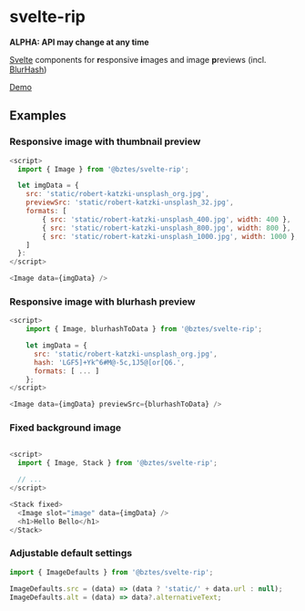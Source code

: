 # svelte-rip

**ALPHA: API may change at any time**

[Svelte][svelte] components for **r**esponsive **i**mages and image **p**reviews (incl. [BlurHash][blurhash])

[Demo](https://bztes.github.io/svelte-rip/)

## Examples

### Responsive image with thumbnail preview

```js
<script>
  import { Image } from '@bztes/svelte-rip';

  let imgData = {
    src: 'static/robert-katzki-unsplash_org.jpg',
    previewSrc: 'static/robert-katzki-unsplash_32.jpg',
    formats: [
        { src: 'static/robert-katzki-unsplash_400.jpg', width: 400 },
        { src: 'static/robert-katzki-unsplash_800.jpg', width: 800 },
        { src: 'static/robert-katzki-unsplash_1000.jpg', width: 1000 },
    ]
  }:
</script>

<Image data={imgData} />
```

### Responsive image with blurhash preview

```js
<script>
    import { Image, blurhashToData } from '@bztes/svelte-rip';

    let imgData = {
      src: 'static/robert-katzki-unsplash_org.jpg',
      hash: 'LGF5]+Yk^6#M@-5c,1J5@[or[Q6.',
      formats: [ ... ]
    };
</script>

<Image data={imgData} previewSrc={blurhashToData} />
```

### Fixed background image

```js

<script>
  import { Image, Stack } from '@bztes/svelte-rip';

  // ...
</script>

<Stack fixed>
  <Image slot="image" data={imgData} />
  <h1>Hello Bello</h1>
</Stack>
```

### Adjustable default settings

```js
import { ImageDefaults } from '@bztes/svelte-rip';

ImageDefaults.src = (data) => (data ? 'static/' + data.url : null);
ImageDefaults.alt = (data) => data?.alternativeText;
```

[svelte]: https://github.com/sveltejs/svelte
[blurhash]: https://github.com/woltapp/blurhash
